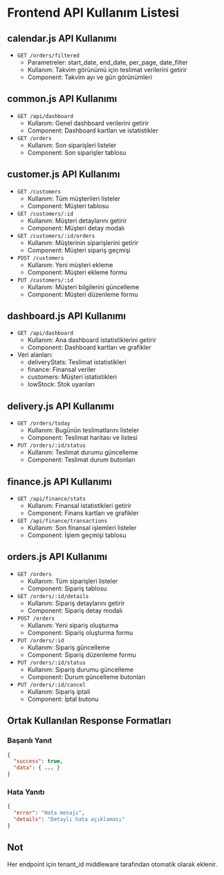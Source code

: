 # Frontend API Kullanım Listesi

## calendar.js API Kullanımı
- `GET /orders/filtered` 
  - Parametreler: start_date, end_date, per_page, date_filter
  - Kullanım: Takvim görünümü için teslimat verilerini getirir
  - Component: Takvim ayı ve gün görünümleri

## common.js API Kullanımı
- `GET /api/dashboard`
  - Kullanım: Genel dashboard verilerini getirir
  - Component: Dashboard kartları ve istatistikler
- `GET /orders`
  - Kullanım: Son siparişleri listeler
  - Component: Son siparişler tablosu

## customer.js API Kullanımı
- `GET /customers` 
  - Kullanım: Tüm müşterileri listeler
  - Component: Müşteri tablosu
- `GET /customers/:id`
  - Kullanım: Müşteri detaylarını getirir
  - Component: Müşteri detay modalı
- `GET /customers/:id/orders`
  - Kullanım: Müşterinin siparişlerini getirir
  - Component: Müşteri sipariş geçmişi
- `POST /customers`
  - Kullanım: Yeni müşteri ekleme
  - Component: Müşteri ekleme formu
- `PUT /customers/:id`
  - Kullanım: Müşteri bilgilerini güncelleme
  - Component: Müşteri düzenleme formu

## dashboard.js API Kullanımı
- `GET /api/dashboard`
  - Kullanım: Ana dashboard istatistiklerini getirir
  - Component: Dashboard kartları ve grafikler
- Veri alanları:
  - deliveryStats: Teslimat istatistikleri
  - finance: Finansal veriler
  - customers: Müşteri istatistikleri
  - lowStock: Stok uyarıları

## delivery.js API Kullanımı
- `GET /orders/today`
  - Kullanım: Bugünün teslimatlarını listeler
  - Component: Teslimat haritası ve listesi
- `PUT /orders/:id/status`
  - Kullanım: Teslimat durumu güncelleme
  - Component: Teslimat durum butonları

## finance.js API Kullanımı
- `GET /api/finance/stats`
  - Kullanım: Finansal istatistikleri getirir
  - Component: Finans kartları ve grafikler
- `GET /api/finance/transactions`
  - Kullanım: Son finansal işlemleri listeler
  - Component: İşlem geçmişi tablosu

## orders.js API Kullanımı
- `GET /orders`
  - Kullanım: Tüm siparişleri listeler
  - Component: Sipariş tablosu
- `GET /orders/:id/details`
  - Kullanım: Sipariş detaylarını getirir
  - Component: Sipariş detay modalı
- `POST /orders`
  - Kullanım: Yeni sipariş oluşturma
  - Component: Sipariş oluşturma formu
- `PUT /orders/:id`
  - Kullanım: Sipariş güncelleme
  - Component: Sipariş düzenleme formu
- `PUT /orders/:id/status`
  - Kullanım: Sipariş durumu güncelleme
  - Component: Durum güncelleme butonları
- `PUT /orders/:id/cancel`
  - Kullanım: Sipariş iptali
  - Component: İptal butonu

## Ortak Kullanılan Response Formatları

### Başarılı Yanıt
```json
{
  "success": true,
  "data": { ... }
}
```

### Hata Yanıtı
```json
{
  "error": "Hata mesajı",
  "details": "Detaylı hata açıklaması"
}
```

## Not
Her endpoint için tenant_id middleware tarafından otomatik olarak eklenir.
```